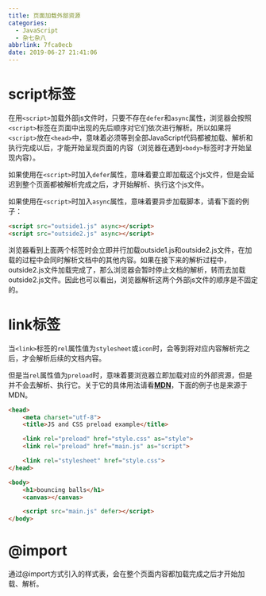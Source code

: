 ```yaml
---
title: 页面加载外部资源
categories:
  - JavaScript
  - 杂七杂八
abbrlink: 7fca0ecb
date: 2019-06-27 21:41:06
---
```


# script标签

在用`<script>`加载外部js文件时，只要不存在`defer`和`async`属性，浏览器会按照`<script>`标签在页面中出现的先后顺序对它们依次进行解析。所以如果将`<script>`放在`<head>`中，意味着必须等到全部JavaScript代码都被加载、解析和执行完成以后，才能开始呈现页面的内容（浏览器在遇到`<body>`标签时才开始呈现内容）。

如果使用在`<script>`时加入`defer`属性，意味着要立即加载这个js文件，但是会延迟到整个页面都被解析完成之后，才开始解析、执行这个js文件。

如果使用在`<script>`时加入`async`属性，意味着要异步加载脚本，请看下面的例子：

```html
<script src="outside1.js" async></script>
<script src="outside2.js" async></script>
```

浏览器看到上面两个标签时会立即并行加载outside1.js和outside2.js文件，在加载的过程中会同时解析文档中的其他内容。如果在接下来的解析过程中，outside2.js文件加载完成了，那么浏览器会暂时停止文档的解析，转而去加载outside2.js文件。因此也可以看出，浏览器解析这两个外部js文件的顺序是不固定的。

# link标签

当`<link>`标签的`rel`属性值为`stylesheet`或`icon`时，会等到将对应内容解析完之后，才会解析后续的文档内容。

但是当`rel`属性值为`preload`时，意味着要浏览器立即加载对应的外部资源，但是并不会去解析、执行它。关于它的具体用法请看[**MDN**](https://developer.mozilla.org/en-US/docs/Web/HTML/Preloading_content)，下面的例子也是来源于MDN。

```html
<head>
    <meta charset="utf-8">
    <title>JS and CSS preload example</title>

    <link rel="preload" href="style.css" as="style">
    <link rel="preload" href="main.js" as="script">

    <link rel="stylesheet" href="style.css">
</head>

<body>
    <h1>bouncing balls</h1>
    <canvas></canvas>

    <script src="main.js" defer></script>
</body>
```

# @import

通过@import方式引入的样式表，会在整个页面内容都加载完成之后才开始加载、解析。

